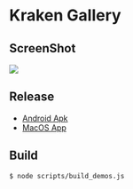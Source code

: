 # Kraken Gallery

## ScreenShot

<img src="https://user-images.githubusercontent.com/677114/113019030-bf531a00-91b3-11eb-8656-4016761a144e.jpg" style="max-width: 480px" />

## Release

- [Android Apk](https://kraken.oss-cn-hangzhou.aliyuncs.com/gallery/app.android.apk)
- [MacOS App](https://kraken.oss-cn-hangzhou.aliyuncs.com/gallery/app.darwin.zip)

## Build

```shell
$ node scripts/build_demos.js
```

